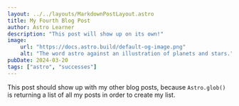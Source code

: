 ```yaml
---
layout: ../../layouts/MarkdownPostLayout.astro
title: My Fourth Blog Post
author: Astro Learner
description: "This post will show up on its own!"
image:
    url: "https://docs.astro.build/default-og-image.png"
    alt: "The word astro against an illustration of planets and stars."
pubDate: 2024-03-20
tags: ["astro", "successes"]
---
```

This post should show up with my other blog posts, because `Astro.glob()` is returning a list of all my posts in order to create my list.